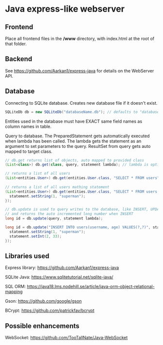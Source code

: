 # Java express-like webserver
## Frontend
Place all frontend files in the **/www** directory, with index.html at the root of that folder.

## Backend
See https://github.com/Aarkan1/express-java for details on the WebServer API.

## Database
Connecting to SQLite database. Creates new database file if it doesn't exist.
```java
SQLiteDb db = new SQLiteDb("databaseName.db"); // defaults to "database.SQLiteDb"
```

Entities used in the database must have EXACT same field names as column names in table.

Query to database. The PreparedStatement gets automatically executed when lambda has been called.
The lambda gets the statement as an argument to set parameters to the query.
ResultSet from query gets auto mapped to target class.
```java
// db.get returns list of objects, auto mapped to provided class 
(List<class>) db.get(class, query, statement lambda); // lambda is optional if prepared statement isn't needed

// returns a list of all users
(List<entities.User>) db.get(entities.User.class, "SELECT * FROM users");
 
// returns a list of all users mathing statement
(List<entities.User>) db.get(entities.User.class, "SELECT * FROM users WHERE username = ?", statement -> {
  statement.setString(1, "superman");
});

// db.update is used to query writes to the database, like INSERT, UPDATE and DELETE
// and returns the auto incremented long number when INSERT
long id = db.update(query, statement lambda);

long id = db.update("INSERT INTO users(username, age) VALUES(?,?)", statement -> {
  statement.setString(1, "superman");
  statement.setInt(2, 33);
});
```

## Libraries used

Express library:
https://github.com/Aarkan1/express-java

SQLite Java: 
https://www.sqlitetutorial.net/sqlite-java/

SQL ORM: 
https://java18.lms.nodehill.se/article/java-orm-object-relational-mapping

Gson:
https://github.com/google/gson

BCrypt: 
https://github.com/patrickfav/bcrypt

## Possible enhancements
WebSocket: 
https://github.com/TooTallNate/Java-WebSocket
